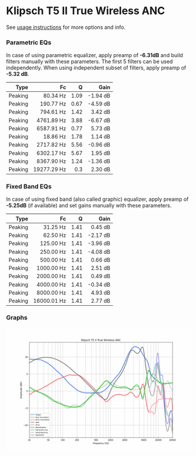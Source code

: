 # Klipsch T5 II True Wireless ANC
See [usage instructions](https://github.com/jaakkopasanen/AutoEq#usage) for more options and info.

### Parametric EQs
In case of using parametric equalizer, apply preamp of **-6.31dB** and build filters manually
with these parameters. The first 5 filters can be used independently.
When using independent subset of filters, apply preamp of **-5.32 dB**.

| Type    | Fc          |    Q | Gain     |
|--------:|------------:|-----:|---------:|
| Peaking | 80.34 Hz    | 1.09 | -1.94 dB |
| Peaking | 190.77 Hz   | 0.67 | -4.59 dB |
| Peaking | 794.61 Hz   | 1.42 | 3.42 dB  |
| Peaking | 4761.89 Hz  | 3.88 | -6.67 dB |
| Peaking | 6587.91 Hz  | 0.77 | 5.73 dB  |
| Peaking | 18.86 Hz    | 1.78 | 1.14 dB  |
| Peaking | 2717.82 Hz  | 5.56 | -0.96 dB |
| Peaking | 6302.17 Hz  | 5.67 | 1.95 dB  |
| Peaking | 8367.90 Hz  | 1.24 | -1.36 dB |
| Peaking | 19277.29 Hz | 0.3  | 2.30 dB  |

### Fixed Band EQs
In case of using fixed band (also called graphic) equalizer, apply preamp of **-5.25dB**
(if available) and set gains manually with these parameters.

| Type    | Fc          |    Q | Gain     |
|--------:|------------:|-----:|---------:|
| Peaking | 31.25 Hz    | 1.41 | 0.45 dB  |
| Peaking | 62.50 Hz    | 1.41 | -2.17 dB |
| Peaking | 125.00 Hz   | 1.41 | -3.96 dB |
| Peaking | 250.00 Hz   | 1.41 | -4.08 dB |
| Peaking | 500.00 Hz   | 1.41 | 0.66 dB  |
| Peaking | 1000.00 Hz  | 1.41 | 2.51 dB  |
| Peaking | 2000.00 Hz  | 1.41 | 0.49 dB  |
| Peaking | 4000.00 Hz  | 1.41 | -0.34 dB |
| Peaking | 8000.00 Hz  | 1.41 | 4.93 dB  |
| Peaking | 16000.01 Hz | 1.41 | 2.77 dB  |

### Graphs
![](./Klipsch%20T5%20II%20True%20Wireless%20ANC.png)